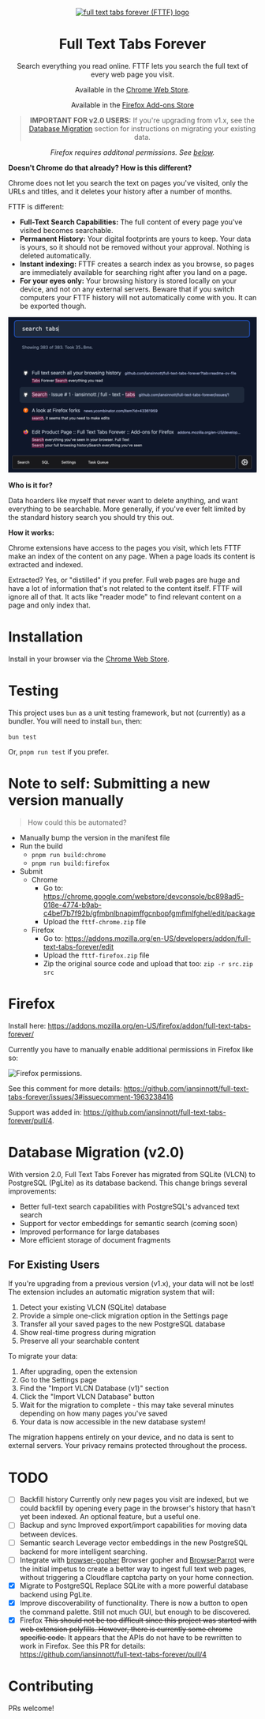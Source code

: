 <!-- display a screenshot -->
<div align="center">

[<img src="src/assets/icon-1.png" alt="full text tabs forever (FTTF) logo" width=128>](https://chrome.google.com/webstore/detail/full-text-tabs-forever/gfmbnlbnapjmffgcnbopfgmflmlfghel)<br>

# Full Text Tabs Forever

Search everything you read online. FTTF lets you search the full text of every web page you visit.

Available in the [Chrome Web Store](https://chrome.google.com/webstore/detail/full-text-tabs-forever/gfmbnlbnapjmffgcnbopfgmflmlfghel).

Available in the [Firefox Add-ons Store](https://addons.mozilla.org/en-US/firefox/addon/full-text-tabs-forever/)

> **IMPORTANT FOR v2.0 USERS:** If you're upgrading from v1.x, see the [Database Migration](#database-migration-v20) section for instructions on migrating your existing data.

_Firefox requires additonal permissions. See [below](#firefox)._

</div>

**Doesn't Chrome do that already? How is this different?**

Chrome does not let you search the text on pages you've visited, only the URLs and titles, and it deletes your history after a number of months.

FTTF is different:

- **Full-Text Search Capabilities:** The full content of every page you've visited becomes searchable.
- **Permanent History:** Your digital footprints are yours to keep. Your data is yours, so it should not be removed without your approval. Nothing is deleted automatically.
- **Instant indexing:** FTTF creates a search index as you browse, so pages are immediately available for searching right after you land on a page.
- **For your eyes only:** Your browsing history is stored locally on your device, and not on any external servers. Beware that if you switch computers your FTTF history will not automatically come with you. It can be exported though.

<div align="center">

![](static/screenshot-1.png)

</div>

**Who is it for?**

Data hoarders like myself that never want to delete anything, and want everything to be searchable. More generally, if you've ever felt limited by the standard history search you should try this out.

**How it works:**

Chrome extensions have access to the pages you visit, which lets FTTF make an index of the content on any page. When a page loads its content is extracted and indexed.

Extracted? Yes, or "distilled" if you prefer. Full web pages are huge and have a lot of information that's not related to the content itself. FTTF will ignore all of that. It acts like "reader mode" to find relevant content on a page and only index that.

# Installation

Install in your browser via the [Chrome Web Store](https://chrome.google.com/webstore/detail/full-text-tabs-forever/gfmbnlbnapjmffgcnbopfgmflmlfghel).

# Testing

This project uses `bun` as a unit testing framework, but not (currently) as a bundler. You will need to install `bun`, then:

`bun test`

Or, `pnpm run test` if you prefer.

# Note to self: Submitting a new version manually

> How could this be automated?

- Manually bump the version in the manifest file
- Run the build
  - `pnpm run build:chrome`
  - `pnpm run build:firefox`
- Submit
  - Chrome
    - Go to: https://chrome.google.com/webstore/devconsole/bc898ad5-018e-4774-b9ab-c4bef7b7f92b/gfmbnlbnapjmffgcnbopfgmflmlfghel/edit/package
    - Upload the `fttf-chrome.zip` file
  - Firefox
    - Go to: https://addons.mozilla.org/en-US/developers/addon/full-text-tabs-forever/edit
    - Upload the `fttf-firefox.zip` file
    - Zip the original source code and upload that too: `zip -r src.zip src`

# Firefox

Install here: https://addons.mozilla.org/en-US/firefox/addon/full-text-tabs-forever/

Currently you have to manually enable additional permissions in Firefox like so:

![Firefox permissions](https://drive.zenture.cloud/s/d3mboA7GwPCXH8b/download).

See this comment for more details: https://github.com/iansinnott/full-text-tabs-forever/issues/3#issuecomment-1963238416

Support was added in: https://github.com/iansinnott/full-text-tabs-forever/pull/4.

# Database Migration (v2.0)

With version 2.0, Full Text Tabs Forever has migrated from SQLite (VLCN) to PostgreSQL (PgLite) as its database backend. This change brings several improvements:

- Better full-text search capabilities with PostgreSQL's advanced text search
- Support for vector embeddings for semantic search (coming soon)
- Improved performance for large databases
- More efficient storage of document fragments

## For Existing Users

If you're upgrading from a previous version (v1.x), your data will not be lost! The extension includes an automatic migration system that will:

1. Detect your existing VLCN (SQLite) database
2. Provide a simple one-click migration option in the Settings page
3. Transfer all your saved pages to the new PostgreSQL database
4. Show real-time progress during migration
5. Preserve all your searchable content

To migrate your data:

1. After upgrading, open the extension
2. Go to the Settings page
3. Find the "Import VLCN Database (v1)" section 
4. Click the "Import VLCN Database" button
5. Wait for the migration to complete - this may take several minutes depending on how many pages you've saved
6. Your data is now accessible in the new database system!

The migration happens entirely on your device, and no data is sent to external servers. Your privacy remains protected throughout the process.

# TODO

- [ ] Backfill history
      Currently only new pages you visit are indexed, but we could backfill by opening every page in the browser's history that hasn't yet been indexed. An optional feature, but a useful one.
- [ ] Backup and sync
      Improved export/import capabilities for moving data between devices.
- [ ] Semantic search
      Leverage vector embeddings in the new PostgreSQL backend for more intelligent searching.
- [ ] Integrate with [browser-gopher](https://github.com/iansinnott/browser-gopher)
      Browser gopher and [BrowserParrot](https://www.browserparrot.com/) were the initial impetus to create a better way to ingest full text web pages, without triggering a Cloudflare captcha party on your home connection.
- [x] Migrate to PostgreSQL
      Replace SQLite with a more powerful database backend using PgLite.
- [x] Improve discoverability of functionality.
      There is now a button to open the command palette. Still not much GUI, but enough to be discovered.
- [x] Firefox
      ~~This should not be too difficult since this project was started with web extension polyfills. However, there is currently some chrome specific code.~~
      It appears that the APIs do not have to be rewritten to work in Firefox. See this PR for details: https://github.com/iansinnott/full-text-tabs-forever/pull/4

# Contributing

PRs welcome!
